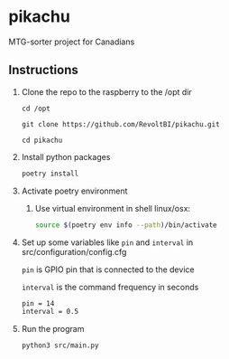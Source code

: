 # pikachu
MTG-sorter project for Canadians

## Instructions
1. Clone the repo to the raspberry to the /opt dir

    ``cd /opt``

    ``git clone https://github.com/RevoltBI/pikachu.git``
   
    ``cd pikachu``
2. Install python packages
    ```sh
    poetry install
    ```

3. Activate poetry environment

    1. Use virtual environment in shell
        linux/osx:      
        ```sh
        source $(poetry env info --path)/bin/activate
        ```

4. Set up some variables like `pin` and ``interval`` in src/configuration/config.cfg

    `pin` is GPIO pin that is connected to the device
   
    `interval` is the command frequency in seconds 
    ```sh
    pin = 14
    interval = 0.5
    ```

5. Run the program
    ```shell
   python3 src/main.py
   ```